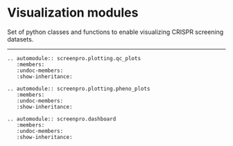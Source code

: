 # Visualization modules

Set of python classes and functions to enable visualizing CRISPR screening datasets.

___

```{eval-rst}  
.. automodule:: screenpro.plotting.qc_plots
   :members:
   :undoc-members:
   :show-inheritance:

.. automodule:: screenpro.plotting.pheno_plots
   :members:
   :undoc-members:
   :show-inheritance:

.. automodule:: screenpro.dashboard
   :members:
   :undoc-members:
   :show-inheritance:
```
